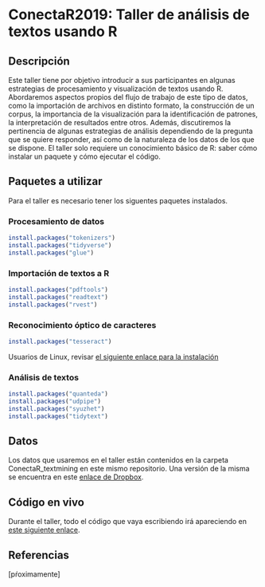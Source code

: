 # ConectaR2019: Taller de análisis de textos usando R


## Descripción
Este taller tiene por objetivo introducir a sus participantes en algunas estrategias de procesamiento y visualización de textos usando R. Abordaremos aspectos propios del flujo de trabajo de este tipo de datos, como la importación de archivos en distinto formato, la construcción de un corpus, la importancia de la visualización para la identificación de patrones, la interpretación de resultados  entre otros. Además, discutiremos la pertinencia de algunas estrategias de análisis dependiendo de la pregunta que se quiere responder, así como de la naturaleza de los datos de los que se dispone.
El taller solo requiere un conocimiento básico de R: saber cómo instalar un paquete y cómo ejecutar el código.

## Paquetes a utilizar
Para el taller es necesario tener los siguentes paquetes instalados.

### Procesamiento de datos

```r
install.packages("tokenizers")
install.packages("tidyverse")
install.packages("glue")
```

### Importación de textos a R

```r
install.packages("pdftools")
install.packages("readtext")
install.packages("rvest")
```

### Reconocimiento óptico de caracteres

```r
install.packages("tesseract")
```
Usuarios de Linux, revisar [el siguiente enlace para la instalación](https://github.com/ropensci/tesseract)

### Análisis de textos

```r
install.packages("quanteda")
install.packages("udpipe")
install.packages("syuzhet")
install.packages("tidytext")
```

## Datos
Los datos que usaremos en el taller están contenidos en la carpeta ConectaR_textmining en este mismo repositorio. Una versión de la misma se encuentra en este [enlace de Dropbox](https://www.dropbox.com/sh/x1u67e4cqi4zktz/AAAlpd7FIQshAlNhilVsN0uPa?dl=0).

## Código en vivo
Durante el taller, todo el código que vaya escribiendo irá apareciendo en [este siguiente enlace](https://www.dropbox.com/s/d3t0jlgpbtddnug/script_taller.R?dl=0).

## Referencias
[pŕoximamente]
